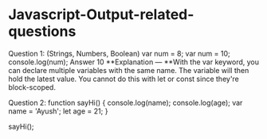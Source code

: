 # Javascript-Output-related-questions

Question 1: (Strings, Numbers, Boolean)
var num = 8;
var num = 10;
console.log(num);
Answer 10 **Explanation — **With the var keyword, you can declare multiple variables with the same name. The variable will then hold the latest value. You cannot do this with let or const since they're block-scoped.

Question 2:
function sayHi() {
  console.log(name);
  console.log(age);
  var name = 'Ayush';
  let age = 21;
}

sayHi();
